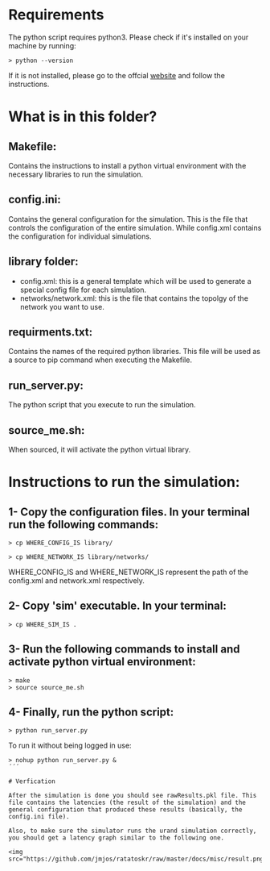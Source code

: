 # Requirements

The python script requires python3. Please check if it's installed on your machine by running:
```
> python --version
```

If it is not installed, please go to the offcial <a href="https://www.python.org/downloads/" > website</a> and follow the instructions.

# What is in this folder?

## Makefile:
Contains the instructions to install a python virtual environment with the necessary libraries to run the simulation.

## config.ini:
Contains the general configuration for the simulation. This is the file that controls the configuration of the entire simulation. While config.xml contains the configuration for individual simulations.

## library folder:
- config.xml: this is a general template which will be used to generate a special config file for each simulation.
- networks/network.xml: this is the file that contains the topolgy of the network you want to use.

## requirments.txt:
Contains the names of the required python libraries. This file will be used as a source to pip command when executing the Makefile.

## run_server.py:
The python script that you execute to run the simulation.

## source_me.sh:
When sourced, it will activate the python virtual library.


# Instructions to run the simulation:

## 1- Copy the configuration files. In your terminal run the following commands:
```
> cp WHERE_CONFIG_IS library/

> cp WHERE_NETWORK_IS library/networks/
```
WHERE_CONFIG_IS and WHERE_NETWORK_IS represent the path of the config.xml and network.xml respectively.

## 2- Copy 'sim' executable. In your terminal:
```
> cp WHERE_SIM_IS .
```
## 3- Run the following commands to install and activate python virtual environment:
```
> make
> source source_me.sh
```
## 4- Finally, run the python script:
```
> python run_server.py
```

To run it without being logged in use:
```
> nohup python run_server.py &
´´´

# Verfication

After the simulation is done you should see rawResults.pkl file. This file contains the latencies (the result of the simulation) and the general configuration that produced these results (basically, the config.ini file).

Also, to make sure the simulator runs the urand simulation correctly, you should get a latency graph similar to the following one.

<img src="https://github.com/jmjos/ratatoskr/raw/master/docs/misc/result.png">
